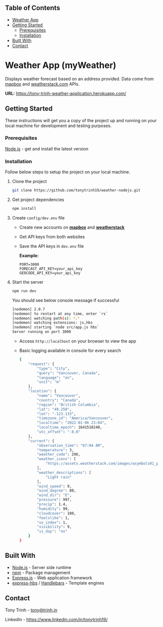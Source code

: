 ## Table of Contents

-   [Weather App](<#weather-App-(myWeather)>)
-   [Getting Started](#getting-started)
    -   [Prerequisites](#prerequisites)
    -   [Installation](#installation)
-   [Built With](#built-with)
-   [Contact](#contact)

# Weather App (myWeather)

Displays weather forecast based on an address provided. Data come from [mapbox](https://www.mapbox.com/) and [weatherstack.com](https://weatherstack.com/) APIs.

**URL:** https://tony-trinh-weather-application.herokuapp.com/

## Getting Started

These instructions will get you a copy of the project up and running on your local machine for development and testing purposes.

### Prerequisites

[Node.js](https://nodejs.org/en/) - get and install the latest version

### Installation

Follow below steps to setup the project on your local machine.

1. Clone the project
    ```sh
    git clone https://github.com/tonytrinh19/weather-nodejs.git
    ```
2. Get project dependencies
    ```sh
    npm install
    ```
3. Create `config/dev.env` file

    - Create new accounts on **[mapbox](https://www.mapbox.com/)** and **[weatherstack](https://weatherstack.com/)**
    - Get API keys from both websites
    - Save the API keys in `dev.env` file

        **Example:**

        ```JS
        PORT=3000
        FORECAST_API_KEY=your_api_key
        GEOCODE_API_KEY=your_api_key
        ```

1. Start the server

    ```sh
    npm run dev
    ```

    You should see below console message if successful

    ```sh
    [nodemon] 2.0.7
    [nodemon] to restart at any time, enter `rs`
    [nodemon] watching path(s): *.*
    [nodemon] watching extensions: js,hbs
    [nodemon] starting `node src/app.js hbs`
    Server running on port 3000
    ```

    - Access `http://localhost` on your browser to view the app
  

    - Basic logging available in console for every search
        ```sh
        {
            "request": {
                "type": "City",
                "query": "Vancouver, Canada",
                "language": "en",
                "unit": "m"
            },
            "location": {
                "name": "Vancouver",
                "country": "Canada",
                "region": "British Columbia",
                "lat": "49.250",
                "lon": "-123.133",
                "timezone_id": "America/Vancouver",
                "localtime": "2022-01-06 23:04",
                "localtime_epoch": 1641510240,
                "utc_offset": "-8.0"
            },
            "current": {
                "observation_time": "07:04 AM",
                "temperature": 3,
                "weather_code": 296,
                "weather_icons": [
                    "https://assets.weatherstack.com/images/wsymbols01_png_64/wsymbol_0033_cloudy_with_light_rain_night.png"
                ],
                "weather_descriptions": [
                    "Light rain"
                ],
                "wind_speed": 9,
                "wind_degree": 80,
                "wind_dir": "E",
                "pressure": 997,
                "precip": 1.4,
                "humidity": 99,
                "cloudcover": 100,
                "feelslike": 1,
                "uv_index": 1,
                "visibility": 9,
                "is_day": "no"
            }
        }
        ```
## Built With

-   [Node.js](https://nodejs.org/en/) - Server side runtime
-   [npm](https://www.npmjs.com/) - Package management
-   [Express.js](https://expressjs.com/) - Web application framework
-   [express-hbs](https://www.npmjs.com/package/express-hbs) / [Handlebars](https://handlebarsjs.com/) - Template engines

## Contact

Tony Trinh - tony@trinh.in

LinkedIn - https://www.linkedin.com/in/tonytrinh19/
